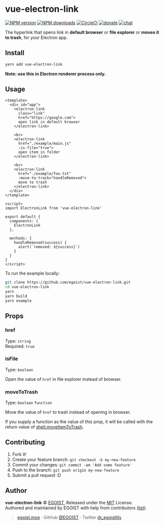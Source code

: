 
# vue-electron-link

[![NPM version](https://img.shields.io/npm/v/vue-electron-link.svg?style=flat)](https://npmjs.com/package/vue-electron-link) [![NPM downloads](https://img.shields.io/npm/dm/vue-electron-link.svg?style=flat)](https://npmjs.com/package/vue-electron-link) [![CircleCI](https://circleci.com/gh/egoist/vue-electron-link/tree/master.svg?style=shield)](https://circleci.com/gh/egoist/vue-electron-link/tree/master)  [![donate](https://img.shields.io/badge/$-donate-ff69b4.svg?maxAge=2592000&style=flat)](https://github.com/egoist/donate) [![chat](https://img.shields.io/badge/chat-on%20discord-7289DA.svg?style=flat)](https://chat.egoist.moe)

The hyperlink that opens link in **default browser** or **file explorer** or **moves it to trash**, for your Electron app.

## Install

```bash
yarn add vue-electron-link
```

**Note: use this in Electron renderer process only.**

## Usage

```vue
<template>
  <div id="app">
    <electron-link
      class="link"
      href="https://google.com">
      open link in default browser
    </electron-link>

    <br>
    <electron-link
      href="./example/main.js"
      :is-file="true">
      open item in folder
    </electron-link>

    <br>
    <electron-link
      href="./example/foo.txt"
      :move-to-trash="handleRemoved">
      move to trash
    </electron-link>
  </div>
</template>

<script>
import ElectronLink from 'vue-electron-link'

export default {
  components: {
    ElectronLink
  },

  methods: {
    handleRemoved(success) {
      alert(`removed: ${success}`)
    }
  }
}
</script>
```

To run the example locally:

```bash
git clone https://github.com/egoist/vue-electron-link.git
cd vue-electron-link
yarn
yarn build
yarn example
```

## Props

### href

Type: `string`<br>
Required: `true`

### isFile

Type: `boolean`

Open the value of `href` in file explorer instead of browser.

### moveToTrash

Type: `boolean` `function`

Move the value of `href` to trash instead of opening in browser.

If you supply a function as the value of this prop, it will be called with the return value of [shell.moveItemToTrash](https://electron.atom.io/docs/api/shell/#shellmoveitemtotrashfullpath).

## Contributing

1. Fork it!
2. Create your feature branch: `git checkout -b my-new-feature`
3. Commit your changes: `git commit -am 'Add some feature'`
4. Push to the branch: `git push origin my-new-feature`
5. Submit a pull request :D


## Author

**vue-electron-link** © [EGOIST](https://github.com/egoist), Released under the [MIT](./LICENSE) License.<br>
Authored and maintained by EGOIST with help from contributors ([list](https://github.com/egoist/vue-electron-link/contributors)).

> [egoist.moe](https://egoist.moe) · GitHub [@EGOIST](https://github.com/egoist) · Twitter [@_egoistlily](https://twitter.com/_egoistlily)
